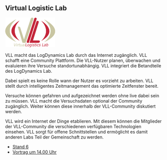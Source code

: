 ## Virtual Logistic Lab

<p class="logo"><img src="assets/img/vll.png" /></p>

VLL macht das LogDynamics Lab durch das Internet zugänglich. VLL schafft eine
Community Plattform. Die VLL-Nutzer planen, überwachen und evaluieren ihre
Versuche standortunabhängig. VLL integriert die Betandteile des LogDynamics
Lab.

Dabei spielt es keine Rolle wann der Nutzer es vorzieht zu arbeiten. VLL
stellt durch intelligentes Zeitmanagement das optimierte Zeitfenster bereit. 

Versuche können gefahren und aufgezeichnet werden ohne live dabei sein zu
müssen. VLL macht die Versuchsdaten optional der Community zugänglich. Weiter
können diese innerhalb der VLL-Community diskutiert werden. 

VLL wird ein Internet der Dinge etablieren. Mit diesem können die Mitglieder
der VLL-Community die verschiedenen verfügbaren Technologien einsehen. VLL
sorgt für offene Schnittstellen und ermöglicht es damit anderen Labs Teil der
Gemeinschaft zu werden.

* [Stand 6](staende.html)
* [Vortrag um 14.00 Uhr](ablauf.html)


